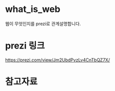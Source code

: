# what_is_web
웹이 무엇인지를 prezi로 관계설명합니다.

# prezi 링크
https://prezi.com/view/Jm2UbdPvzLv4CnTbQZ7X/


# 참고자료
